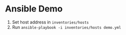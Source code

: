 # Ansible Demo
1. Set host address in `inventories/hosts`
2. Run `ansible-playbook -i inventories/hosts demo.yml`